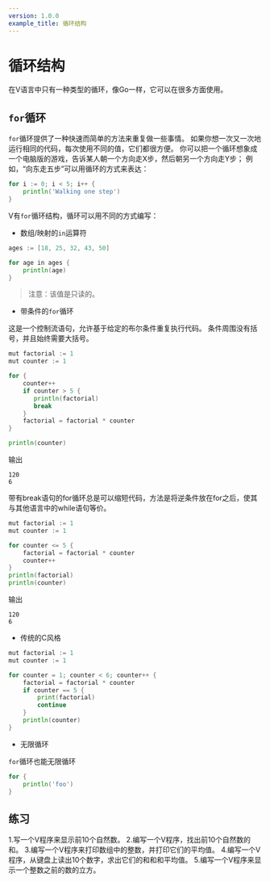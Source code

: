 ```yaml
---
version: 1.0.0
example_title: 循环结构
---
```


# 循环结构

在V语言中只有一种类型的循环，像Go一样，它可以在很多方面使用。

## `for`循环

`for`循环提供了一种快速而简单的方法来重复做一些事情。
如果你想一次又一次地运行相同的代码，每次使用不同的值，它们都很方便。
你可以把一个循环想象成一个电脑版的游戏，告诉某人朝一个方向走X步，然后朝另一个方向走Y步；
例如，“向东走五步”可以用循环的方式来表达：

```go
for i := 0; i < 5; i++ {
    println('Walking one step')
}
```

V有`for`循环结构，循环可以用不同的方式编写：

- 数组/映射的`in`运算符

```go
ages := [18, 25, 32, 43, 50]

for age in ages {
    println(age)
}
```

> 注意：该值是只读的。

- 带条件的`for`循环

这是一个控制流语句，允许基于给定的布尔条件重复执行代码。
条件周围没有括号，并且始终需要大括号。

```go
mut factorial := 1
mut counter := 1

for {
    counter++
    if counter > 5 {
       println(factorial)
       break
    }
    factorial = factorial * counter
}

println(counter)
```

输出

```console
120
6
```

带有break语句的for循环总是可以缩短代码，方法是将逆条件放在for之后，使其与其他语言中的while语句等价。

```go
mut factorial := 1
mut counter := 1

for counter <= 5 {
    factorial = factorial * counter
    counter++
}
println(factorial)
println(counter)
```

输出

```console
120
6
```

- 传统的C风格

```go
mut factorial := 1
mut counter := 1

for counter = 1; counter < 6; counter++ {
    factorial = factorial * counter
    if counter == 5 {
        print(factorial)
        continue
    }
    println(counter)
}
```

- 无限循环

`for`循环也能无限循环

```go
for {
    println('foo')
}
```

## 练习

1.写一个V程序来显示前10个自然数。
2.编写一个V程序，找出前10个自然数的和。
3.编写一个V程序来打印数组中的整数，并打印它们的平均值。
4.编写一个V程序，从键盘上读出10个数字，求出它们的和和和平均值。
5.编写一个V程序来显示一个整数之前的数的立方。
